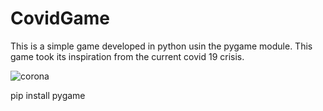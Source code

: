 # CovidGame


This is a simple game developed in python usin the pygame module. This game took its inspiration from the current covid 19 crisis.


![corona](https://user-images.githubusercontent.com/65110262/109134143-c1bcf100-777b-11eb-8cf2-207fd630ffca.PNG)


pip install pygame

